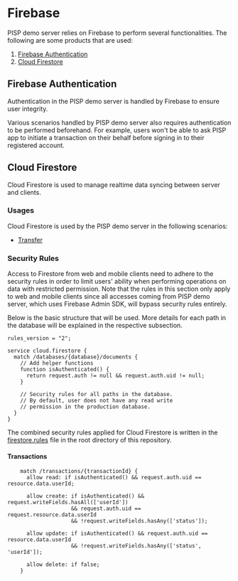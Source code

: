 # Firebase

PISP demo server relies on Firebase to perform several functionalities.
The following are some products that are used:
1. [Firebase Authentication](#1-firebase-authentication)
2. [Cloud Firestore](#2-cloud-firestore)

## Firebase Authentication

Authentication in the PISP demo server is handled by Firebase to ensure user integrity. 

Various scenarios handled by PISP demo server also requires authentication to be performed beforehand. For example, users won't be able to ask PISP app to initiate a transaction on their behalf before signing in to their registered account.

## Cloud Firestore

Cloud Firestore is used to manage realtime data syncing between server and clients. 

### Usages

Cloud Firestore is used by the PISP demo server in the following scenarios:
- [Transfer](./transfer.md)

### Security Rules

Access to Firestore from web and mobile clients need to adhere to the security rules in order to limit users' ability when performing operations on data with restricted permission. Note that the rules in this section only apply to web and mobile clients since all accesses coming from PISP demo server, which uses Firebase Admin SDK, will bypass security rules entirely.

Below is the basic structure that will be used. More details for each path in the database will be explained in the respective subsection.

```
rules_version = "2";

service cloud.firestore {
  match /databases/{database}/documents {
    // Add helper functions
    function isAuthenticated() {
      return request.auth != null && request.auth.uid != null;
    }

    // Security rules for all paths in the database.
    // By default, user does not have any read write
    // permission in the production database.
  }
}
```

The combined security rules applied for Cloud Firestore is written in the [firestore.rules](../../firestore.rules) file in the root directory of this repository.

#### Transactions

```
    match /transactions/{transactionId} {
      allow read: if isAuthenticated() && request.auth.uid == resource.data.userId;

      allow create: if isAuthenticated() && request.writeFields.hasAll(['userId'])
                    && request.auth.uid == request.resource.data.userId 
                    && !request.writeFields.hasAny(['status']);
      
      allow update: if isAuthenticated() && request.auth.uid == resource.data.userId
                    && !request.writeFields.hasAny(['status', 'userId']);

      allow delete: if false;
    }
```
